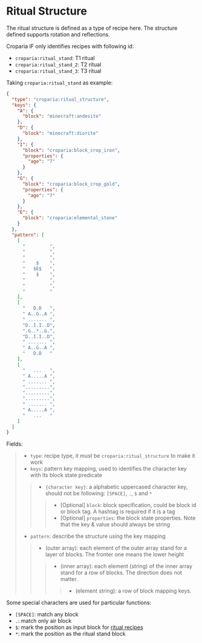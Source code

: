 # Ritual Structure

The ritual structure is defined as a type of recipe here. The structure defined supports rotation and reflections.

Croparia IF only identifies recipes with following id:
- `croparia:ritual_stand`: T1 ritual
- `croparia:ritual_stand_2`: T2 ritual
- `croparia:ritual_stand_3`: T3 ritual

Taking `croparia:ritual_stand` as example:
```json
{
  "type": "croparia:ritual_structure",
  "keys": {
    "A": {
      "block": "minecraft:andesite"
    },
    "D": {
      "block": "minecraft:diorite"
    },
    "I": {
      "block": "croparia:block_crop_iron",
      "properties": {
        "age": "7"
      }
    },
    "G": {
      "block": "croparia:block_crop_gold",
      "properties": {
        "age": "7"
      }
    },
    "E": {
      "block": "croparia:elemental_stone"
    }
  },
  "pattern": [
    [
      "         ",
      "         ",
      "         ",
      "    $    ",
      "   $E$   ",
      "    $    ",
      "         ",
      "         ",
      "         "
    ],
    [
      "   D.D   ",
      " A..G..A ",
      " ....... ",
      "D..I.I..D",
      ".G..*..G.",
      "D..I.I..D",
      " ....... ",
      " A..G..A ",
      "   D.D   "
    ],
    [
      "   ...   ",
      " A.....A ",
      " ....... ",
      ".........",
      ".........",
      ".........",
      " ....... ",
      " A.....A ",
      "   ...   "
    ]
  ]
}
```

Fields:
> - `type`: recipe type, it must be `croparia:ritual_structure` to make it work
> - `keys`: pattern key mapping, used to identifies the character key with its block state predicate
>> - `{character key}`: a alphabetic uppercased character key, should not be following: `[SPACE]`, `.`, `$` and `*`
>>> - [Optional] `block`: block specification, could be block id or block tag. A hashtag is required if it is a tag
>>> - [Optional] `properties`: the block state properties. Note that the key & value should always be string
> - `pattern`: describe the structure using the key mapping
>> - (outer array): each element of the outer array stand for a layer of blocks. The fronter one means the lower height
>>> - (inner array): each element (string) of the inner array stand for a row of blocks. The direction does not matter.
>>>> - (element string): a row of block mapping keys.

Some special characters are used for particular functions:
- `[SPACE]`: match any block
- `.`: match only air block
- `$`: mark the position as input block for [ritual recipes](Datapack-Customizations.Ritual-Recipe-Scheme)
- `*`: mark the position as the ritual stand block